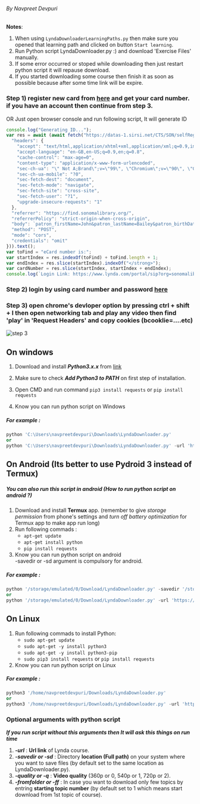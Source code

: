 ###### By Navpreet Devpuri

**Notes**: 
 1. When using `LyndaDownloaderLearningPaths.py` then make sure you opened that learning path and clicked on button `Start learning`.
 2. Run Python script LyndaDownloader.py :) and download 'Exercise Files' manually.
 3. If some error occurred or stoped while downloading then just restart python script it will repause download.
 4. If you started downloading some course then finish it as soon as possible because after some time link will be expire.

### Step 1) register new card from [here](https://find.sonomalibrary.org/custom/web/registration/index.html) and get your card number. if you have an account then continue from step 3.
OR
Just open browser console and run following script, It will generate ID
```javascript
console.log("Generating ID...");
var res = await (await fetch("https://datas-1.sirsi.net/CTS/SON/selfRegistration.pl", {
  "headers": {
    "accept": "text/html,application/xhtml+xml,application/xml;q=0.9,image/avif,image/webp,image/apng,*/*;q=0.8,application/signed-exchange;v=b3;q=0.9",
    "accept-language": "en-GB,en-US;q=0.9,en;q=0.8",
    "cache-control": "max-age=0",
    "content-type": "application/x-www-form-urlencoded",
    "sec-ch-ua": "\" Not A;Brand\";v=\"99\", \"Chromium\";v=\"90\", \"Google Chrome\";v=\"90\"",
    "sec-ch-ua-mobile": "?0",
    "sec-fetch-dest": "document",
    "sec-fetch-mode": "navigate",
    "sec-fetch-site": "cross-site",
    "sec-fetch-user": "?1",
    "upgrade-insecure-requests": "1"
  },
  "referrer": "https://find.sonomalibrary.org/",
  "referrerPolicy": "strict-origin-when-cross-origin",
  "body": `patron_firstName=John&patron_lastName=Bailey&patron_birthDateEntry=04%2F13%2F2000&patron_birthDate=2000-04-13&patronAddress1_STREET=PO+BOX+338&patronAddress_cityST=bn&patronAddress1_POSTALCODE=95415-0338&patronAddress1_PHONE_Entry=231-412-4123&patronAddress1_PHONE=2314124123&patronAddress1_EMAIL=sdfasdfds%40gmail.com&patronAddress1_EMAIL_CONFIRM=sdfasdfds%40gmail.com&patron_pin=1234&patron_confirmPin=1234&patron_library=wind&patronExtendedInformation_NOFITY_VIA=email&user_profile=PUBLIC&enterprise_locale=en_US&enterprise_profile=default&registrationSubmit=Register`,
  "method": "POST",
  "mode": "cors",
  "credentials": "omit"
})).text(); 
var toFind = "eCard number is:";
var startIndex = res.indexOf(toFind) + toFind.length + 1; 
var endIndex = res.slice(startIndex).indexOf("</strong>");
var cardNumber = res.slice(startIndex, startIndex + endIndex);
console.log(`Login Link: https://www.lynda.com/portal/sip?org=sonomalibrary.org\nLibrary Card Number: ${cardNumber}\nPassword: 1234`) 
```
### Step 2) login by using card number and password [here](https://www.lynda.com/portal/sip?org=sonomalibrary.org)


### Step 3) open chrome's devloper option by pressing ctrl + shift + I then open networking tab and play any video then find 'play' in 'Request Headers' and copy cookies (bcooklie=....etc)
![step 3](https://raw.githubusercontent.com/NavpreetDevpuri/LyndaDownloader/master/screenshots/08.jpg)

## On windows
1. Download and install ***Python3.x.x*** from [link](https://www.python.org/downloads/windows/)
2. Make sure to check ***Add Python3 to PATH*** on first step of installation.
3. Open CMD and run command `pip3 install requests` or `pip install requests`

4. Know you can run python script on Windows

##### For example : 
```python 
python 'C:\Users\navpreetdevpuri\Downloads\LyndaDownloader.py'
or
python 'C:\Users\navpreetdevpuri\Downloads\LyndaDownloader.py' -url 'https://www.lynda.com/C-tutorials/C-Essential-Training/772322-2.html' -savedir 'C:\Users\navpreetdevpuri\Downloads\' -q 2 
```


## On Android (Its better to use Pydroid 3 instead of Termux)
##### You can also run this script in android (How to run python script on android ?)
1. Download and install **Termux** app. (remember to give *storage permission* from phone's settings and *turn off battery optimization* for Termux app to make app run long)
2. Run following commads : 
   -  `apt-get update`
   -  `apt-get install python`
   -  `pip install requests`
3. Know you can run python script on android<br>
-savedir or -sd argument is compulsory for android. 
##### For example : 
```python 
python '/storage/emulated/0/Download/LyndaDownloader.py' -savedir '/storage/emulated/0/Download/'
or
python '/storage/emulated/0/Download/LyndaDownloader.py' -url 'https://www.lynda.com/C-tutorials/C-Essential-Training/772322-2.html' -savedir '/storage/emulated/0/Download/' -q 2 
```


## On Linux
1. Run following commads to install Python: 
   -  `sudo apt-get update`
   -  `sudo apt-get -y install python3`
   -  `sudo apt-get -y install python3-pip`
   -  `sudo pip3 install requests` or `pip install requests`
2. Know you can run python script on Linux

##### For example : 
```python 
python3 '/home/navpreetdevpuri/Downloads/LyndaDownloader.py'
or
python3 '/home/navpreetdevpuri/Downloads/LyndaDownloader.py' -url 'https://www.lynda.com/C-tutorials/C-Essential-Training/772322-2.html' -sd '/home/navpreetdevpuri/Downloads/' -quality 720p 
```

### Optional arguments with python script
***If you run script without this arguments then It will ask this things on run time***<br/>
1. ***-url*** : **Url link** of Lynda course.
2. ***-savedir or -sd*** : Directory **location (Full path)** on your system where you want to save files (by default set to the same location as LyndaDownloader.py).
3. ***-quality or -q*** : **Video quality** (360p or 0, 540p or 1, 720p or 2).
4. ***-fromfolder or -ff*** : In case you want to download only few topics by entring **starting topic number** (by default set to 1 which means start download from 1st topic of course).
